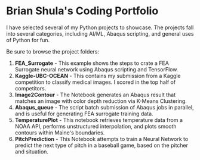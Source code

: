 # Brian Shula's Coding Portfolio

I have selected several of my Python projects to showcase.  The projects fall into several categories, including AI/ML, Abaqus scripting, and general uses of Python for fun.

Be sure to browse the project folders:
1. **FEA_Surrogate** - This example shows the steps to crate a FEA Surrogate neural network using Abaqus scripting and TensorFlow.
2. **Kaggle-UBC-OCEAN** - This contains my submission from a Kaggle competition to classify medical images.  I scored in the top half of competitors.
3. **Image2Contour** - The Notebook generates an Abaqus result that matches an image with color depth reduction via K-Means Clustering. 
4. **Abaqus_queue** - The script batch submission of Abaqus jobs in parallel, and is useful for generating FEA surrogate training data.
5. **TemperaturePlot** - This notebook retrieves temperature data from a NOAA API, performs unstructured interpolation, and plots smooth contours within Maine's boundaries.
6. **PitchPrediction** - This Notebook attempts to train a Neural Network to predict the next type of pitch in a baseball game, based on the pitcher and situation.


